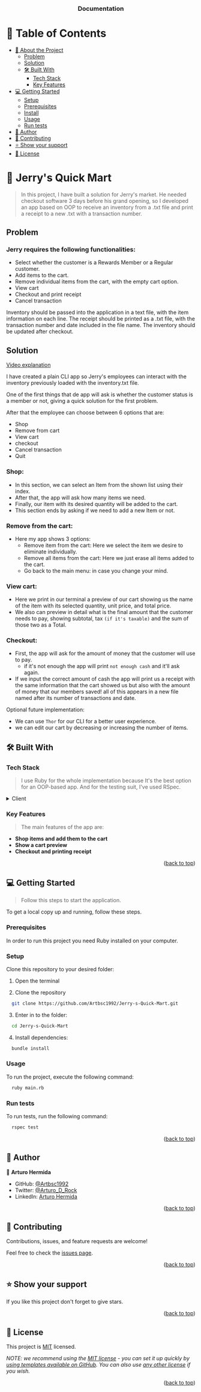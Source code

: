 <a name="readme-top"></a>

<div align="center">


  <br/>

  <h3><b>Documentation</b></h3>

</div>

<!-- TABLE OF CONTENTS -->

# 📗 Table of Contents

- [📖 About the Project](#about-project)
  - [Problem](#problem)
  - [Solution](#solution)  
  - [🛠 Built With](#built-with)
    - [Tech Stack](#tech-stack)
    - [Key Features](#key-features)
- [💻 Getting Started](#getting-started)
  - [Setup](#setup)
  - [Prerequisites](#prerequisites)
  - [Install](#install)
  - [Usage](#usage)
  - [Run tests](#run-tests)
- [👥 Author](#authors)
- [🤝 Contributing](#contributing)
- [⭐️ Show your support](#support)
- [📝 License](#license)

<!-- PROJECT DESCRIPTION -->

# 📖 Jerry's Quick Mart <a name="about-project"></a>

> In this project, I have built a solution for Jerry's market. He needed checkout software 3 days before his grand opening, so I developed an app based on OOP to receive an inventory from a .txt file and print a receipt to a new .txt with a transaction number.

## Problem <a name= "problem"></a>
### Jerry requires the following functionalities:
- Select whether the customer is a Rewards Member or a Regular customer.
- Add items to the cart.
- Remove individual items from the cart, with the empty cart option.
- View cart
- Checkout and print receipt
- Cancel transaction

Inventory should be passed into the application in a text file, with the item information on each line. The receipt should be printed as a .txt file, with the transaction number and date included in the file name. The inventory should be updated after checkout.

## Solution <a name="solution"></a>

[Video explanation](https://www.loom.com/share/09f0c3700f244f55af054b304a9100cd)

I have created a plain CLI app so Jerry's employees can interact with the inventory previously loaded with the inventory.txt file.

One of the first things that de app will ask is whether the customer status is a member or not, giving a quick solution for the first problem.

After that the employee can choose between 6 options that are:

- Shop
- Remove from cart
- View cart
- checkout
- Cancel transaction
- Quit

### Shop:
- In this section, we can select an Item from the shown list using their index.
- After that, the app will ask how many items we need.
- Finally, our item with its desired quantity will be added to the cart.
- This section ends by asking if we need to add a new Item or not.

### Remove from the cart:
- Here my app shows 3 options:
  - Remove item from the cart: Here we select the item we desire to eliminate individually.
  - Remove all items from the cart: Here we just erase all items added to the cart.
  - Go back to the main menu: in case you change your mind.

### View cart:
- Here we print in our terminal a preview of our cart showing us the name of the item with its selected quantity, unit price, and total price.
- We also can preview in detail what is the final amount that the customer needs to pay, showing subtotal, tax `(if it's taxable)` and the sum of those two as a Total.

### Checkout:
- First, the app will ask for the amount of money that the customer will use to pay.
  - if it's not enough the app will print `not enough cash` and it'll ask again.
- If we input the correct amount of cash the app will print us a receipt with the same information that the cart showed us but also with the amount of money that our members saved! all of this appears in a new file named after its number of transactions and date.

Optional future implementation:
- We can use `Thor` for our CLI for a better user experience.
- we can edit our cart by decreasing or increasing the number of items.




## 🛠 Built With <a name="built-with"></a>

### Tech Stack <a name="tech-stack"></a>

> I use Ruby for the whole implementation because It's the best option for an OOP-based app. And for the testing suit, I've used RSpec.

<details>
  <summary>Client</summary>
  <ul>
    <li><a href="https://www.ruby-lang.org">Ruby</a></li>
  </ul>
</details>

<!-- Features -->

### Key Features <a name="key-features"></a>

> The main features of the app are:

- **Shop items and add them to the cart**
- **Show a cart preview**
- **Checkout and printing receipt**

<p align="right">(<a href="#readme-top">back to top</a>)</p>

<!-- GETTING STARTED -->

## 💻 Getting Started <a name="getting-started"></a>

> Follow this steps to start the application.

To get a local copy up and running, follow these steps.

### Prerequisites

In order to run this project you need Ruby installed on your computer.

### Setup

Clone this repository to your desired folder:
1. Open the terminal

2. Clone the repository

```bash
  git clone https://github.com/Artbsc1992/Jerry-s-Quick-Mart.git
```
3. Enter in to the folder:
```bash
  cd Jerry-s-Quick-Mart
```

4. Install dependencies:
```bash
  bundle install
```



### Usage

To run the project, execute the following command:

```sh
  ruby main.rb
```

### Run tests

To run tests, run the following command:

```bash
  rspec test
```


<p align="right">(<a href="#readme-top">back to top</a>)</p>

<!-- AUTHOR -->

## 👥 Author <a name="authors"></a>


👤 **Arturo Hermida**

- GitHub: [@Artbsc1992](https://github.com/Artbsc1992)
- Twitter: [@Arturo_D_Rock](https://twitter.com/Arturo_D_Rock)
- LinkedIn: [Arturo Hermida](https://www.linkedin.com/in/arturo-hermida29/)


<p align="right">(<a href="#readme-top">back to top</a>)</p>


<!-- CONTRIBUTING -->

## 🤝 Contributing <a name="contributing"></a>

Contributions, issues, and feature requests are welcome!

Feel free to check the [issues page](../../issues/).

<p align="right">(<a href="#readme-top">back to top</a>)</p>

<!-- SUPPORT -->

## ⭐️ Show your support <a name="support"></a>

If you like this project don't forget to give stars.

<p align="right">(<a href="#readme-top">back to top</a>)</p>


<!-- LICENSE -->

## 📝 License <a name="license"></a>

This project is [MIT](./LICENSE) licensed.

_NOTE: we recommend using the [MIT license](https://choosealicense.com/licenses/mit/) - you can set it up quickly by [using templates available on GitHub](https://docs.github.com/en/communities/setting-up-your-project-for-healthy-contributions/adding-a-license-to-a-repository). You can also use [any other license](https://choosealicense.com/licenses/) if you wish._

<p align="right">(<a href="#readme-top">back to top</a>)</p>
